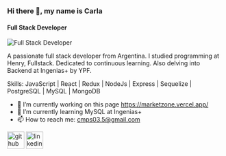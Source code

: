 ### Hi there 👋, my name is Carla
#### Full Stack Developer
![Full Stack Developer](https://media.licdn.com/dms/image/D4D16AQHN4GHWt5HqIw/profile-displaybackgroundimage-shrink_350_1400/0/1694829639251?e=1700697600&v=beta&t=_o6FJ3OI78llr5jBBy64qaO28041bnv5aUOGEOrz4wE)

A passionate full stack developer from Argentina. I studied programming at Henry, Fullstack. Dedicated to continuous learning. Also delving into Backend at Ingenias+ by YPF.

Skills: JavaScript | React | Redux | NodeJs | Express | Sequelize | PostgreSQL | MySQL | MongoDB

- 🔭 I’m currently working on this page https://marketzone.vercel.app/ 
- 🌱 I’m currently learning MySQL at Ingenias+ 
- 📫 How to reach me: cmps03.5@gmail.com 


[<img src='https://cdn.jsdelivr.net/npm/simple-icons@3.0.1/icons/github.svg' alt='github' height='40'>](https://github.com/https://github.com/CarlaMelina)  [<img src='https://cdn.jsdelivr.net/npm/simple-icons@3.0.1/icons/linkedin.svg' alt='linkedin' height='40'>](https://www.linkedin.com/in/https://www.linkedin.com/in/carla-p-42b150122//)  

